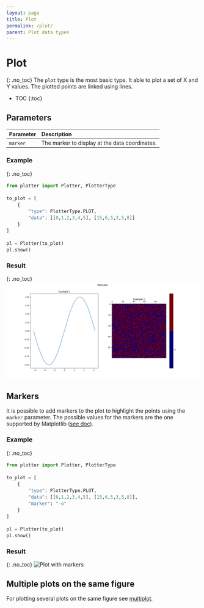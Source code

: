 ```yaml
---
layout: page
title: Plot
permalink: /plot/
parent: Plot data types
---
```

# Plot
{: .no_toc}
The `plot` type is the most basic type. It able to plot a set of X and Y values.
The plotted points are linked using lines.

- TOC
{:toc}

## Parameters

| Parameter | Description                                    |
| :-----    | :------                                        |
| `marker`  | The marker to display at the data coordinates. |

### Example
{: .no_toc}
```python
from plotter import Plotter, PlotterType

to_plot = [
    {
        "type": PlotterType.PLOT,
        "data": [[0,1,2,3,4,5], [15,6,5,3,5,8]]
    }
]

pl = Plotter(to_plot)
pl.show()
```

### Result
{: .no_toc}
![Minimal parameters plot](/img/ex2.png)

## Markers
It is possible to add markers to the plot to highlight the points using the
`marker` parameter. The possible values for the markers are the one supported by
Matplotlib ([see doc](https://matplotlib.org/3.3.1/api/markers_api.html)).


### Example
{: .no_toc}
```python
from plotter import Plotter, PlotterType

to_plot = [
    {
        "type": PlotterType.PLOT,
        "data": [[0,1,2,3,4,5], [15,6,5,3,5,8]],
        "marker": "-o"
    }
]

pl = Plotter(to_plot)
pl.show()
```

### Result
{: .no_toc}
![Plot with markers](/img/marked_plot.png)

## Multiple plots on the same figure
For plotting several plots on the same figure see [multiplot]({{site.baseurl}}/multiplot).
